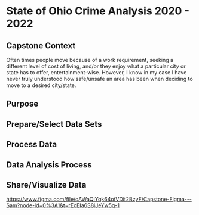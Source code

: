 # State of Ohio Crime Analysis 2020 - 2022

## Capstone Context

Often times people move because of a work requirement, seeking a different level of cost of living, and/or they enjoy 
what a particular city or state has to offer, entertainment-wise. However, I know in my case I have never truly understood 
how safe/unsafe an area has been when deciding to move to a desired city/state.


## Purpose

## Prepare/Select Data Sets

## Process Data

## Data Analysis Process

## Share/Visualize Data


https://www.figma.com/file/oAWaQIYqk64otVDit2BzyF/Capstone-Figma---Sam?node-id=0%3A1&t=rEcEIa6S8iJeYw5q-1
